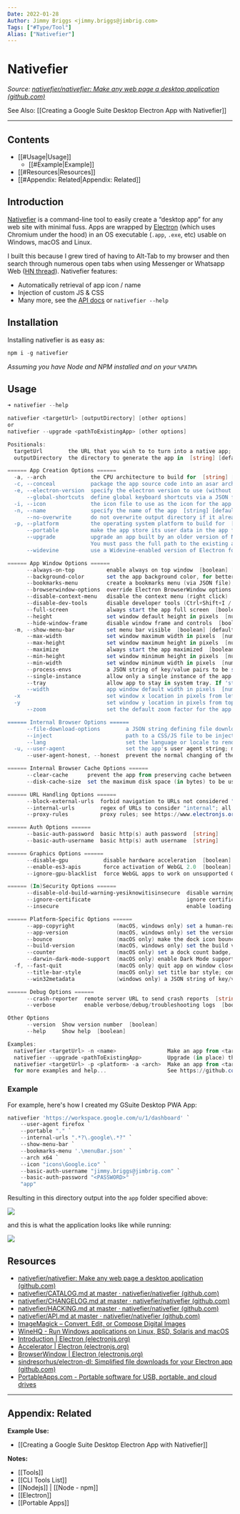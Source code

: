 ```yaml
---
Date: 2022-01-28
Author: Jimmy Briggs <jimmy.briggs@jimbrig.com>
Tags: ["#Type/Tool"]
Alias: ["Nativefier"]
---
```


# Nativefier

*Source: [nativefier/nativefier: Make any web page a desktop application (github.com)](https://github.com/nativefier/nativefier)*

See Also: [[Creating a Google Suite Desktop Electron App with Nativefier]]

***

## Contents

- [[#Usage|Usage]]
	- [[#Example|Example]]
- [[#Resources|Resources]]
- [[#Appendix: Related|Appendix: Related]]


## Introduction

[Nativefier](https://github.com/nativefier/nativefier) is a command-line tool to easily create a “desktop app” for any web site with minimal fuss. Apps are wrapped by [Electron](https://www.electronjs.org/) (which uses Chromium under the hood) in an OS executable (`.app`, `.exe`, etc) usable on Windows, macOS and Linux.

I built this because I grew tired of having to Alt-Tab to my browser and then search through numerous open tabs when using Messenger or Whatsapp Web ([HN thread](https://news.ycombinator.com/item?id=10930718)). Nativefier features:

-   Automatically retrieval of app icon / name
-   Injection of custom JS & CSS
-   Many more, see the [API docs](https://github.com/nativefier/nativefier/blob/master/API.md) or `nativefier --help`

## Installation

Installing nativefier is as easy as:

```powershell
npm i -g nativefier
```

*Assuming you have Node and NPM installed and on your `%PATH%`*

## Usage

```PowerShell
➜ nativefier --help

nativefier <targetUrl> [outputDirectory] [other options]
or
nativefier --upgrade <pathToExistingApp> [other options]

Positionals:
  targetUrl        the URL that you wish to to turn into a native app; required if not using --upgrade  [string]
  outputDirectory  the directory to generate the app in  [string] [default: current directory]

====== App Creation Options ======
  -a, --arch              the CPU architecture to build for  [string] [choices: "ia32", "x64", "armv7l", "arm64"] [default: current Node's arch]
  -c, --conceal           package the app source code into an asar archive  [boolean] [default: false]
  -e, --electron-version  specify the electron version to use (without the 'v'); see https://github.com/electron/electron/releases  [default: 16.0.6]
      --global-shortcuts  define global keyboard shortcuts via a JSON file; See https://github.com/nativefier/nativefier/blob/master/API.md#global-shortcuts  [string]
  -i, --icon              the icon file to use as the icon for the app (.ico on Windows, .icns/.png on macOS, .png on Linux)  [string]
  -n, --name              specify the name of the app  [string] [default: the title of the page passed via targetUrl]
      --no-overwrite      do not overwrite output directory if it already exists  [boolean] [default: false]
  -p, --platform          the operating system platform to build for  [string] [choices: "darwin", "linux", "mac", "mas", "osx", "win32", "windows"] [default: current operating system]
      --portable          make the app store its user data in the app folder; WARNING: see https://github.com/nativefier/nativefier/blob/master/API.md#portable for security risks  [boolean] [default: false]
      --upgrade           upgrade an app built by an older version of Nativefier
                          You must pass the full path to the existing app executable (app will be overwritten with upgraded version by default)  [string]
      --widevine          use a Widevine-enabled version of Electron for DRM playback (use at your own risk, it's unofficial, provided by CastLabs)  [boolean] [default: false]

====== App Window Options ======
      --always-on-top          enable always on top window  [boolean] [default: false]
      --background-color       set the app background color, for better integration while the app is loading. Example value: '#2e2c29'  [string]
      --bookmarks-menu         create a bookmarks menu (via JSON file); See https://github.com/nativefier/nativefier/blob/master/API.md#bookmarks-menu  [string]
      --browserwindow-options  override Electron BrowserWindow options (via JSON string); see https://github.com/nativefier/nativefier/blob/master/API.md#browserwindow-options
      --disable-context-menu   disable the context menu (right click)  [boolean] [default: false]
      --disable-dev-tools      disable developer tools (Ctrl+Shift+I / F12)  [boolean] [default: false]
      --full-screen            always start the app full screen  [boolean] [default: false]
      --height                 set window default height in pixels  [number] [default: 800]
      --hide-window-frame      disable window frame and controls  [boolean] [default: false]
  -m, --show-menu-bar          set menu bar visible  [boolean] [default: false]
      --max-width              set window maximum width in pixels  [number] [default: unlimited]
      --max-height             set window maximum height in pixels  [number] [default: unlimited]
      --maximize               always start the app maximized  [boolean] [default: false]
      --min-height             set window minimum height in pixels  [number] [default: 0]
      --min-width              set window minimum width in pixels  [number] [default: 0]
      --process-envs           a JSON string of key/value pairs to be set as environment variables before any browser windows are opened
      --single-instance        allow only a single instance of the app  [boolean] [default: false]
      --tray                   allow app to stay in system tray. If 'start-in-tray' is set as argument, don't show main window on first start  [choices: "true", "false", "start-in-tray"] [default: "false"]
      --width                  app window default width in pixels  [number] [default: 1280]
  -x                           set window x location in pixels from left  [number]
  -y                           set window y location in pixels from top  [number]
      --zoom                   set the default zoom factor for the app  [number] [default: 1]

====== Internal Browser Options ======
      --file-download-options        a JSON string defining file download options; see https://github.com/sindresorhus/electron-dl
      --inject                       path to a CSS/JS file to be injected; pass multiple times to inject multiple files  [array]
      --lang                         set the language or locale to render the web site as (e.g., "fr", "en-US", "es", etc.)  [string] [default: os language at runtime of the app]
  -u, --user-agent                   set the app's user agent string; may also use 'edge', 'firefox', or 'safari' to have one auto-generated  [string]
      --user-agent-honest, --honest  prevent the normal changing of the user agent string to appear as a regular Chrome browser  [boolean] [default: false]

====== Internal Browser Cache Options ======
      --clear-cache      prevent the app from preserving cache between launches  [boolean] [default: false]
      --disk-cache-size  set the maximum disk space (in bytes) to be used by the disk cache  [number] [default: chromium default]

====== URL Handling Options ======
      --block-external-urls  forbid navigation to URLs not considered "internal" (see '--internal-urls').  Instead of opening in an external browser, attempts to navigate to external URLs will be blocked  [boolean] [default: false]
      --internal-urls        regex of URLs to consider "internal"; all other URLs will be opened in an external browser  [string] [default: URLs sharing the same base domain]
      --proxy-rules          proxy rules; see https://www.electronjs.org/docs/api/session#sessetproxyconfig  [string]

====== Auth Options ======
      --basic-auth-password  basic http(s) auth password  [string]
      --basic-auth-username  basic http(s) auth username  [string]

====== Graphics Options ======
      --disable-gpu           disable hardware acceleration  [boolean] [default: false]
      --enable-es3-apis       force activation of WebGL 2.0  [boolean] [default: false]
      --ignore-gpu-blacklist  force WebGL apps to work on unsupported GPUs  [boolean] [default: false]

====== (In)Security Options ======
      --disable-old-build-warning-yesiknowitisinsecure  disable warning shown when opening an app made too long ago; Nativefier uses the Chrome browser (through Electron), and it is dangerous to keep using an old version of it  [boolean] [default: false]
      --ignore-certificate                              ignore certificate-related errors  [boolean] [default: false]
      --insecure                                        enable loading of insecure content  [boolean] [default: false]

====== Platform-Specific Options ======
      --app-copyright             (macOS, windows only) set a human-readable copyright line for the app; maps to `LegalCopyright` metadata property on Windows, and `NSHumanReadableCopyright` on macOS  [string]
      --app-version               (macOS, windows only) set the version of the app; maps to the `ProductVersion` metadata property on Windows, and `CFBundleShortVersionString` on macOS  [string]
      --bounce                    (macOS only) make the dock icon bounce when the counter increases  [boolean] [default: false]
      --build-version             (macOS, windows only) set the build version of the app; maps to `FileVersion` metadata property on Windows, and `CFBundleVersion` on macOS  [string]
      --counter                   (macOS only) set a dock count badge, determined by looking for a number in the window title  [boolean] [default: false]
      --darwin-dark-mode-support  (macOS only) enable Dark Mode support on macOS 10.14+  [boolean] [default: false]
  -f, --fast-quit                 (macOS only) quit app on window close  [boolean] [default: false]
      --title-bar-style           (macOS only) set title bar style; consider injecting custom CSS (via --inject) for better integration  [string] [choices: "hidden", "hiddenInset"]
      --win32metadata             (windows only) a JSON string of key/value pairs (ProductName, InternalName, FileDescription) to embed as executable metadata

====== Debug Options ======
      --crash-reporter  remote server URL to send crash reports  [string]
      --verbose         enable verbose/debug/troubleshooting logs  [boolean] [default: false]

Other Options
      --version  Show version number  [boolean]
      --help     Show help  [boolean]

Examples:
  nativefier <targetUrl> -n <name>                Make an app from <targetUrl> and set the application name to <name>
  nativefier --upgrade <pathToExistingApp>        Upgrade (in place) the existing Nativefier app at <pathToExistingApp>
  nativefier <targetUrl> -p <platform> -a <arch>  Make an app from <targetUrl> for the OS <platform> and CPU architecture <arch>
  for more examples and help...                   See https://github.com/nativefier/nativefier/blob/master/CATALOG.md

```

### Example

For example, here's how I created my GSuite Desktop PWA App:

```PowerShell
nativefier 'https://workspace.google.com/u/1/dashboard' `
    --user-agent firefox `
    --portable "." `
    --internal-urls ".*?\.google\.*?" `
    --show-menu-bar `
    --bookmarks-menu '.\menuBar.json' `
    --arch x64 `
    --icon "icons\Google.ico" `
    --basic-auth-username "jimmy.briggs@jimbrig.com" `
    --basic-auth-password "<PASSWORD>" `
    "app"
```

Resulting in this directory output into the `app` folder specified above:

![](https://i.imgur.com/CLX94pi.png)


and this is what the application looks like while running:

![](https://i.imgur.com/CXAk3R4.png)


## Resources

- [nativefier/nativefier: Make any web page a desktop application (github.com)](https://github.com/nativefier/nativefier)
- [nativefier/CATALOG.md at master · nativefier/nativefier (github.com)](https://github.com/nativefier/nativefier/blob/master/CATALOG.md)
- [nativefier/CHANGELOG.md at master · nativefier/nativefier (github.com)](https://github.com/nativefier/nativefier/blob/master/CHANGELOG.md)
- [nativefier/HACKING.md at master · nativefier/nativefier (github.com)](https://github.com/nativefier/nativefier/blob/master/HACKING.md)
- [nativefier/API.md at master · nativefier/nativefier (github.com)](https://github.com/nativefier/nativefier/blob/master/API.md#command-line)
- [ImageMagick – Convert, Edit, or Compose Digital Images](https://imagemagick.org/index.php)
- [WineHQ - Run Windows applications on Linux, BSD, Solaris and macOS](https://www.winehq.org/)
- [Introduction | Electron (electronjs.org)](https://www.electronjs.org/docs/latest/)
- [Accelerator | Electron (electronjs.org)](https://www.electronjs.org/docs/latest/api/accelerator)
- [BrowserWindow | Electron (electronjs.org)](https://www.electronjs.org/docs/latest/api/browser-window#new-browserwindowoptions)
- [sindresorhus/electron-dl: Simplified file downloads for your Electron app (github.com)](https://github.com/sindresorhus/electron-dl)
- [PortableApps.com - Portable software for USB, portable, and cloud drives](https://portableapps.com/)


***

## Appendix: Related

**Example Use:**

- [[Creating a Google Suite Desktop Electron App with Nativefier]]

**Notes:**

- [[Tools]]
- [[CLI Tools List]]
- [[Nodejs]] | [[Node - npm]]
- [[Electron]]
- [[Portable Apps]]

